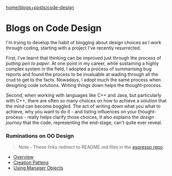 [home/](https://donnachaforde.github.io)[blogs+posts/](https://donnachaforde.github.io/blogs+posts/)[code-design](https://donnachaforde.github.io/blogs+posts/code-design/)



# Blogs on Code Design

I'm trying to develop the habit of blogging about design choices as I work through coding, starting with a project I've recently resurrected. 

First, I've learnt that thinking can be improved just through the process of _putting pen to paper_. At one point in my career, while sustaining a highly complex system in the field, I adopted a process of summarising bug reports and found the process to be invaluable at wading through all the crud to get to the facts. Nowadays, I adopt much the same process when designing code solutions. Writing things down helps the thought-process.

Second, when working with languages like C++ and Java, but particularly with C++, there are often so many choices on how to achieve a solution that the mind can become boggled. The act of writing down what you what to achieve, why you want to do it - and listing influences on your thought-process - really helps clarify those choices, It also explains the _design journey_ that the code, representing the end-stage, can't quite ever reveal. 


### Ruminations on  OO Design


>Note - These  links redirect to README.md files in the [espresso repo](https://github.com/donnachaforde/espresso).


* [Overview](https://github.com/donnachaforde/espresso/blob/master/docs/README.md)          
* [Creation Pattens](https://github.com/donnachaforde/espresso/blob/master/docs/Blog-Construction.md)
* [Using Manager Objects](https://github.com/donnachaforde/espresso/blob/master/docs/Blog-Manager-Object.md)



